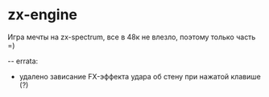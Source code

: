 # zx-engine

Игра мечты на zx-spectrum, все в 48к не влезло, поэтому только часть =)


-- errata:

- удалено зависание FX-эффекта удара об стену при нажатой клавише (?)
